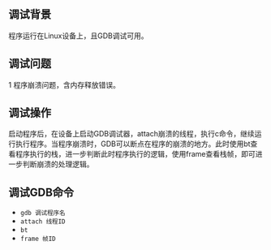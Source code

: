 ## 调试背景
  程序运行在Linux设备上，且GDB调试可用。

## 调试问题
1 程序崩溃问题，含内存释放错误。

## 调试操作
启动程序后，在设备上启动GDB调试器，attach崩溃的线程，执行c命令，继续运行执行程序。当程序崩溃时，GDB可以断点在程序的崩溃的地方。此时使用bt查看程序执行的栈，进一步判断此时程序执行的逻辑，使用frame查看栈帧，即可进一步判断崩溃的处理逻辑。

## 调试GDB命令
* ` gdb 调试程序名 `
* ` attach 线程ID `
* ` bt `
* ` frame 帧ID `


